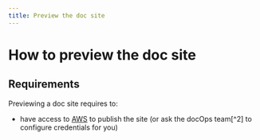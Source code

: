 ```yaml
---
title: Preview the doc site
---
```


# How to preview the doc site

## Requirements

Previewing a doc site requires to:

* have access to [AWS](https://aws.amazon.com/) to publish the site (or ask the docOps team[^2] to configure credentials for you)

